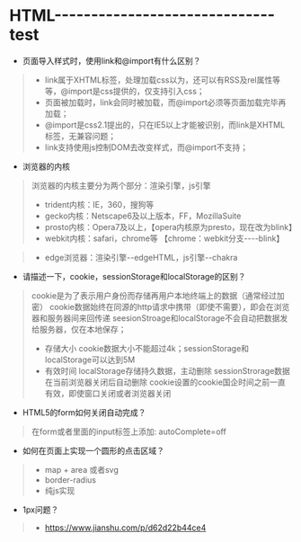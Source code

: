 #   HTML------------------------------test

+   页面导入样式时，使用link和@import有什么区别？
>   - link属于XHTML标签，处理加载css以为，还可以有RSS及rel属性等等，@import是css提供的，仅支持引入css；
>   - 页面被加载时，link会同时被加载，而@import必须等页面加载完毕再加载；
>   - @import是css2.1提出的，只在IE5以上才能被识别，而link是XHTML标签，无兼容问题；
>   - link支持使用js控制DOM去改变样式，而@import不支持；

+   浏览器的内核
>   浏览器的内核主要分为两个部分：渲染引擎，js引擎
>   - trident内核：IE，360，搜狗等
>   - gecko内核：Netscape6及以上版本，FF，MozillaSuite
>   - prosto内核：Opera7及以上，【opera内核原为presto，现在改为blink】
>   - webkit内核：safari，chrome等 【chrome：webkit分支----blink】

>   - edge浏览器：渲染引擎--edgeHTML，js引擎--chakra

+   请描述一下，cookie，sessionStorage和localStorage的区别？
>   cookie是为了表示用户身份而存储再用户本地终端上的数据（通常经过加密）
>   cookie数据始终在同源的http请求中携带（即使不需要），即会在浏览器和服务器间来回传递
>   seesionStroage和localStorage不会自动把数据发给服务器，仅在本地保存；
>   - 存储大小
>   cookie数据大小不能超过4k；sessionStorage和localStorage可以达到5M
>   - 有效时间
>   localStorage存储持久数据，主动删除
>   sessionStrorage数据在当前浏览器关闭后自动删除
>   cookie设置的cookie国企时间之前一直有效，即使窗口关闭或者浏览器关闭

+   HTML5的form如何关闭自动完成？
>   在form或者里面的input标签上添加: autoComplete=off

+   如何在页面上实现一个圆形的点击区域？
>   - map + area 或者svg
>   - border-radius
>   - 纯js实现

+   1px问题？
>   - https://www.jianshu.com/p/d62d22b44ce4